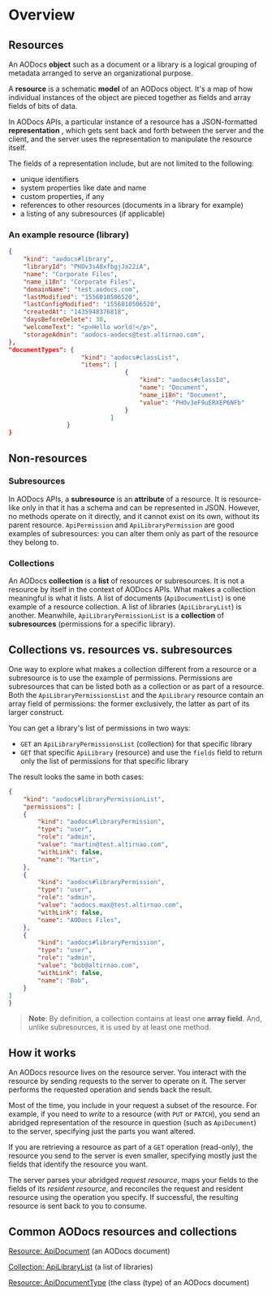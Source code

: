 # Overview


## Resources

An AODocs **object** such as a document or a library is a logical grouping of metadata arranged to serve an organizational purpose.

A **resource** is a schematic **model** of an AODocs object.  It's a map of how individual instances of the object are pieced together as fields and array fields of bits of data.

In AODocs APIs, a particular instance of a resource has a JSON-formatted **representation** , which gets sent back and forth between the server and the client, and the server uses the representation to manipulate the resource itself.

The fields of a representation include, but are not limited to the following:



*   unique identifiers
*   system properties like date and name
*   custom properties, if any
*   references to other resources (documents in a library for example)
*   a listing of any subresources (if applicable)


### An example resource (library)

```json
{
    "kind": "aodocs#library",
    "libraryId": "PHOv3s48xfbgjJa22iA",
    "name": "Corporate Files",
    "name_i18n": "Corporate Files",
    "domainName": "test.aodocs.com",
    "lastModified": "1556010506520",
    "lastConfigModified": "1556010506520",
    "createdAt": "1435948376818",
    "daysBeforeDelete": 30,
    "welcomeText": "<p>Hello world!</p>",
    "storageAdmin": "aodocs-aodocs@test.altirnao.com",
},
"documentTypes": {
                    "kind": "aodocs#classList",
                    "items": [
                                {
                                    "kind": "aodocs#classId",
                                    "name": "Document",
                                    "name_i18n": "Document",
                                    "value": "PHOv3eF9uERXEP6NFb"
                                }
                            ]
                }
}
```

## Non-resources


### Subresources

In AODocs APIs, a **subresource** is an **attribute** of a resource.  It is resource-like only in that it has a schema and can be represented in JSON.  However, no methods operate on it directly, and it cannot exist on its own, without its parent resource.  ```ApiPermission``` and ```ApiLibraryPermission``` are good examples of subresources: you can alter them only as part of the resource they belong to.


### Collections

An AODocs **collection** is a **list** of resources or subresources.  It is not a resource by itself in the context of AODocs APIs.  What makes a collection meaningful is what it lists.  A list of documents (```ApiDocumentList```) is one example of a resource collection.  A list of libraries (```ApiLibraryList```) is another.  Meanwhile, ```ApiLibraryPermissionList``` is a **collection** of **subresources** (permissions for a specific library).


## Collections vs. resources vs. subresources

One way to explore what makes a collection different from a resource or a subresource is to use the example of permissions.  Permissions are subresources that can be listed both as a collection or as part of a resource.  Both the ```ApiLibraryPermissionsList``` and the ```ApiLibrary``` resource contain an array field of permissions: the former exclusively, the latter as part of its larger construct.

You can get a library's list of permissions in two ways:



*   ```GET``` an ```ApiLibraryPermissionsList``` (collection) for that specific library
*   ```GET``` that specific ```ApiLibrary``` (resource) and use the ```fields``` field to return only the list of permissions for that specific library

The result looks the same in both cases:

```json
{
    "kind": "aodocs#libraryPermissionList",
    "permissions": [
    {
        "kind": "aodocs#libraryPermission",
        "type": "user",
        "role": "admin",
        "value": "martin@test.altirnao.com",
        "withLink": false,
        "name": "Martin",
    },
    {
        "kind": "aodocs#libraryPermission",
        "type": "user",
        "role": "admin",
        "value": "aodocs.max@test.altirnao.com",
        "withLink": false,
        "name": "AODocs Files",
    },
    {
        "kind": "aodocs#libraryPermission",
        "type": "user",
        "role": "admin",
        "value": "bob@altirnao.com",
        "withLink": false,
        "name": "Bob",
    }
]
}
```

> **Note**: By definition, a collection contains at least one **array field**.  And, unlike subresources, it is used by at least one method.


## How it works

An AODocs resource lives on the resource server.  You interact with the resource by sending requests to the server to operate on it.  The server performs the requested operation and sends back the result.

Most of the time, you include in your request a subset of the resource.  For example, if you need to _write_ to a resource (with ```PUT``` or ```PATCH```), you send an abridged representation of the resource in question (such as ```ApiDocument```) to the server, specifying just the parts you want altered.

If you are retrieving a resource as part of a ```GET``` operation (read-only), the resource you send to the server is even smaller, specifying mostly just the fields that identify the resource you want.

The server parses your abridged _request resource_, maps your fields to the fields of its _resident resource_, and reconciles the request and resident resource using the operation you specify.  If successful, the resulting resource is sent back to you to consume.


## Common AODocs resources and collections


[Resource: ApiDocument](https://drive.google.com/a/altirnao.com/open?id=1qEfeA1tumsILjYzeFxdUQlApuEokxajKYrewOBjtU9U) (an AODocs document)


[Collection: ApiLibraryList](https://drive.google.com/a/altirnao.com/open?id=1RUPR8U3qTwLpJECQrkhJitje4v56g2YzO-Pfkngk9TI) (a list of libraries)

[Resource: ApiDocumentType](https://drive.google.com/a/altirnao.com/open?id=12jt__svbizg-W9fWr0fD3_qAiMfwLQwZZujFhMiiId0) (the class (type) of an AODocs document)

